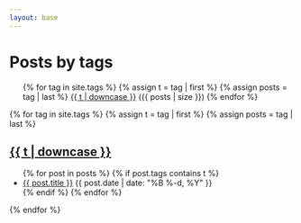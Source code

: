 ```yaml
---
layout: base
---
```


<h1>Posts by tags</h1>
<ul class="tags">
{% for tag in site.tags %}
  {% assign t = tag | first %}
  {% assign posts = tag | last %}
  <a href="#{{ t | downcase | url_encode }}/" >{{ t | downcase }}</a> ({{ posts | size }})
{% endfor %}
</ul>

{% for tag in site.tags %}
  {% assign t = tag | first %}
  {% assign posts = tag | last %}

<h2>
  <a href="#{{ t | downcase | url_encode }}/" id="{{ t | downcase | url_encode }}/" >{{ t | downcase }}</a>
</h2>
<ul>
{% for post in posts %}
  {% if post.tags contains t %}
  <li>
    <a href="{{ post.url }}">{{ post.title }}</a>
    <span class="date">{{ post.date | date: "%B %-d, %Y"  }}</span>
  </li>
  {% endif %}
{% endfor %}
</ul>
{% endfor %}